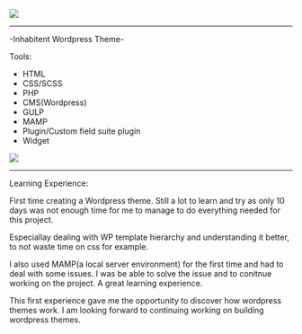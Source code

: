 ![](https://s12.postimg.org/aaur7zsxp/Screen_Shot_2017_02_26_at_21_58_13.png)

- - -

-Inhabitent Wordpress Theme-

Tools:
- HTML
- CSS/SCSS
- PHP
- CMS(Wordpress)
- GULP
- MAMP
- Plugin/Custom field suite plugin
- Widget

![](https://s12.postimg.org/t4gk4zr5p/Screen_Shot_2017_02_26_at_21_57_54.png)


- - -


Learning Experience:

First time creating a Wordpress theme.
Still a lot to learn and try as only 10 days was not enough time for me to manage to do everything needed for this project.

Especiallay dealing with WP template hierarchy and understanding it better, to not waste time on css for example.

I also used MAMP(a local server environment) for the first time and had to deal with some issues. I was be able to solve the issue and to conitnue working on the project. A great learning experience.

This first experience gave me the opportunity to discover how wordpress themes work. I am looking forward to continuing working on building wordpress themes.